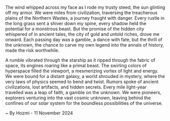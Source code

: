 
The wind whipped across my face as I rode my trusty steed, the sun glinting off my armor. We were miles from civilization, traversing the treacherous plains of the Northern Wastes, a journey fraught with danger. Every rustle in the long grass sent a shiver down my spine, every shadow held the potential for a monstrous beast. But the promise of the hidden city whispered of in ancient tales, the city of gold and untold riches, drove me onward. Each passing day was a gamble, a dance with fate, but the thrill of the unknown, the chance to carve my own legend into the annals of history, made the risk worthwhile.

A rumble vibrated through the starship as it ripped through the fabric of space, its engines roaring like a primal beast. The swirling colors of hyperspace filled the viewport, a mesmerizing vortex of light and energy. We were bound for a distant galaxy, a world shrouded in mystery, where the very laws of physics seemed to bend and twist. Rumors spoke of ancient civilizations, lost artifacts, and hidden secrets. Every mile light-year travelled was a leap of faith, a gamble on the unknown. We were pioneers, explorers venturing into the vast cosmic unknown, leaving behind the confines of our solar system for the boundless possibilities of the universe. 

~ By Hozmi - 11 November 2024
